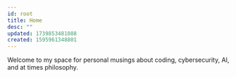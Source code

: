 ```yaml
---
id: root
title: Home
desc: ""
updated: 1739853481088
created: 1595961348801
---
```


Welcome to my space for personal musings about coding, cybersecurity, AI, and at times philosophy.